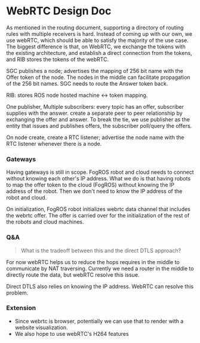 # WebRTC Design Doc

As mentioned in the routing document, supporting a directory of routing rules with multiple receivers is hard. Instead of coming up with our own, we use webRTC, which should be able to satisfy the majority of the use case. The biggest difference is that, on WebRTC, we exchange the tokens with the existing architecture, and establish a direct connection from the tokens, and RIB stores the tokens of the webRTC. 

SGC publishes a node; advertises the mapping of 256 bit name with the Offer token of the node. The nodes in the middle can facilitate propagation of the 256 bit names. SGC needs to route the Answer token back. 

RIB: stores ROS node hosted machine <-> token mapping. 

One publisher, Multiple subscribers: every topic has an offer, subscriber supplies with the answer. create a separate peer to peer relationship by exchanging the offer and answer. To break the tie, we use publisher as the entity that issues and publishes offers, the subscriber poll/query the offers. 

On node create, create a RTC listener; advertise the node name with the RTC listener whenever there is a node.


### Gateways 
Having gateways is still in scope. FogROS robot and cloud needs to connect without knowing each other's IP address. What we do is that having robots to map the offer token to the cloud (FogROS) without knowing the IP address of the robot. Then we don't need to know the IP address of the robot and cloud. 

On initialization, FogROS robot initializes webrtc data channel that includes the webrtc offer. The offer is carried over for the initialization of the rest of the robots and cloud machines. 

### Q&A
> What is the tradeoff between this and the direct DTLS approach? 

For now webRTC helps us to reduce the hops requires in the middle to communicate by NAT traversing. Currently we need a router in the middle to directly route the data, but webRTC resolve this issue. 

Direct DTLS also relies on knowing the IP address. WebRTC can resolve this problem.

### Extension
* Since webrtc is browser, potentially we can use that to render with a website visualization. 
* We also hope to use webRTC's H264 features